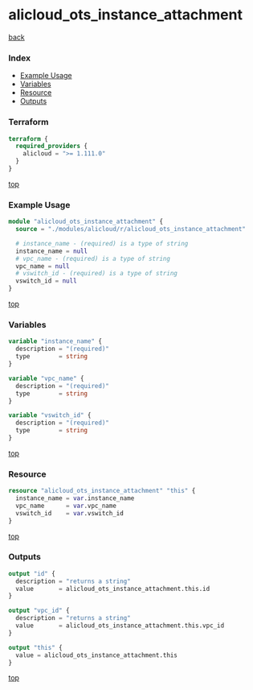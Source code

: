 # alicloud_ots_instance_attachment

[back](../alicloud.md)

### Index

- [Example Usage](#example-usage)
- [Variables](#variables)
- [Resource](#resource)
- [Outputs](#outputs)

### Terraform

```terraform
terraform {
  required_providers {
    alicloud = ">= 1.111.0"
  }
}
```

[top](#index)

### Example Usage

```terraform
module "alicloud_ots_instance_attachment" {
  source = "./modules/alicloud/r/alicloud_ots_instance_attachment"

  # instance_name - (required) is a type of string
  instance_name = null
  # vpc_name - (required) is a type of string
  vpc_name = null
  # vswitch_id - (required) is a type of string
  vswitch_id = null
}
```

[top](#index)

### Variables

```terraform
variable "instance_name" {
  description = "(required)"
  type        = string
}

variable "vpc_name" {
  description = "(required)"
  type        = string
}

variable "vswitch_id" {
  description = "(required)"
  type        = string
}
```

[top](#index)

### Resource

```terraform
resource "alicloud_ots_instance_attachment" "this" {
  instance_name = var.instance_name
  vpc_name      = var.vpc_name
  vswitch_id    = var.vswitch_id
}
```

[top](#index)

### Outputs

```terraform
output "id" {
  description = "returns a string"
  value       = alicloud_ots_instance_attachment.this.id
}

output "vpc_id" {
  description = "returns a string"
  value       = alicloud_ots_instance_attachment.this.vpc_id
}

output "this" {
  value = alicloud_ots_instance_attachment.this
}
```

[top](#index)